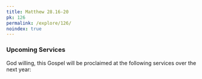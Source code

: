 ```yaml
---
title: Matthew 28.16-20
pk: 126
permalink: /explore/126/
noindex: true
---
```


### Upcoming Services

God willing, this Gospel will be proclaimed at the following services over the next year:


